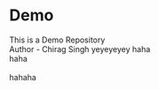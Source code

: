 # Demo
This is a Demo Repository
<br>
Author - Chirag Singh
yeyeyeyey
haha
<br>
haha
<br>
<br>
hahaha

